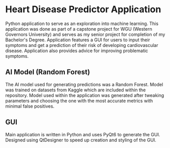 # Heart Disease Predictor Application
Python application to serve as an exploration into machine learning. This application was done as part of a capstone project for WGU (Western Governors University) and serves as my senior project for completion of my Bachelor's Degree. Application features a GUI for users to input their symptoms and get a prediction of their risk of developing cardiovascular disease. Application also provides advice for improving problematic symptoms. 

## AI Model (Random Forest)
The AI model used for generating predictions was a Random Forest. Model was trained on datasets from Kaggle which are included within the repository. Model used within the application was generated after tweaking parameters and choosing the one with the most accurate metrics with minimal false positives.
## GUI
Main application is written in Python and uses PyQt6 to generate the GUI. Designed using QtDesigner to speed up creation and styling of the GUI.

